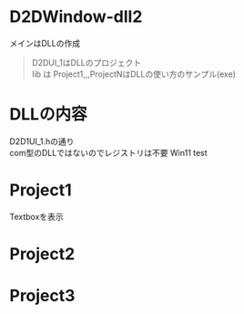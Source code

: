 # D2DWindow-dll2
メインはDLLの作成  
>D2DUI_1はDLLのプロジェクト  
>lib は
>Project1,,,ProjectNはDLLの使い方のサンプル(exe)  

# DLLの内容  
D2D1UI_1.hの通り  
com型のDLLではないのでレジストリは不要
Win11 test

# Project1
Textboxを表示

# Project2

# Project3
